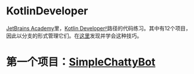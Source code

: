 # KotlinDeveloper
[JetBrains Academy](https://hyperskill.org/tracks)里，[Kotlin Developerᵝ](https://hyperskill.org/tracks/3)路径的代码练习。其中有12个项目，因此以分支的形式管理它们。在[这里](https://blog.csdn.net/putao2062/article/details/80516001)发现并学会这种技巧。

# 第一个项目：[SimpleChattyBot](https://github.com/ClearPlume/KotlinDeveloper/tree/SimpleChattyBot)
